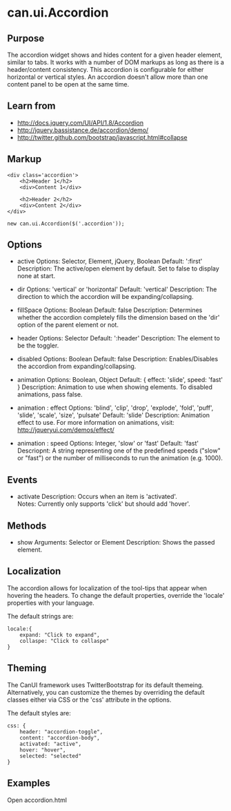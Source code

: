 # can.ui.Accordion

## Purpose

The accordion widget shows and hides content for a given header element, similar to tabs.  It works with a number of DOM markups as long as there is a header/content consistency.  This accordion is configurable for either horizontal or vertical styles.  An accordion doesn't allow more than one content panel to be open at the same time.

## Learn from

- http://docs.jquery.com/UI/API/1.8/Accordion
- http://jquery.bassistance.de/accordion/demo/
- http://twitter.github.com/bootstrap/javascript.html#collapse

## Markup

	<div class='accordion'>
		<h2>Header 1</h2>
		<div>Content 1</div>
		
		<h2>Header 2</h2>
		<div>Content 2</div>
	</div>

	new can.ui.Accordion($('.accordion'));

## Options

- active
	Options: Selector, Element, jQuery, Boolean
	Default: ':first'
	Description: The active/open element by default. Set to false to display none at start.
	
- dir
	Options: 'vertical' or 'horizontal'
	Default: 'vertical'
	Description: The direction to which the accordion will be expanding/collapsing.
	
- fillSpace
	Options: Boolean
	Default: false
	Description: Determines whether the accordion completely fills the dimension based on the 'dir' option of the parent element or not.
	
- header
	Options: Selector
	Default: ':header'
	Description: The element to be the toggler.
	
- disabled
	Options: Boolean
	Default: false
	Description: Enables/Disables the accordion from expanding/collapsing.

- animation
	Options: Boolean, Object
	Default: { effect: 'slide', speed: 'fast' }
	Description: Animation to use when showing elements.  To disabled animations, pass false.  
	
- animation : effect
	Options: 'blind', 'clip', 'drop', 'explode', 'fold', 'puff', 'slide', 'scale', 'size', 'pulsate'
	Default: 'slide'
	Description: Animation effect to use. For more information on animations, visit: http://jqueryui.com/demos/effect/ 

- animation : speed
	Options: Integer, 'slow' or 'fast'
	Default: 'fast'
	Descriopnt: A string representing one of the predefined speeds ("slow" or "fast") or the number of milliseconds to run the animation (e.g. 1000).

## Events

- activate
	Description: Occurs when an item is 'activated'.  
	Notes: Currently only supports 'click' but should add 'hover'.

## Methods

- show
	Arguments: Selector or Element
	Description: Shows the passed element.

## Localization

The accordion allows for localization of the tool-tips that appear when hovering the headers.  To change the default properties, override the 'locale' properties with your language.

The default strings are:

	locale:{
		expand: "Click to expand",
		collaspe: "Click to collaspe"
	}

## Theming

The CanUI framework uses TwitterBootstrap for its default themeing.  Alternatively, you can customize the themes by overriding the default classes either via CSS or the 'css' attribute in the options.

The default styles are:

	css: {
		header: "accordion-toggle",
		content: "accordion-body",
		activated: "active",
		hover: "hover",
		selected: "selected"
	}

## Examples

Open accordion.html